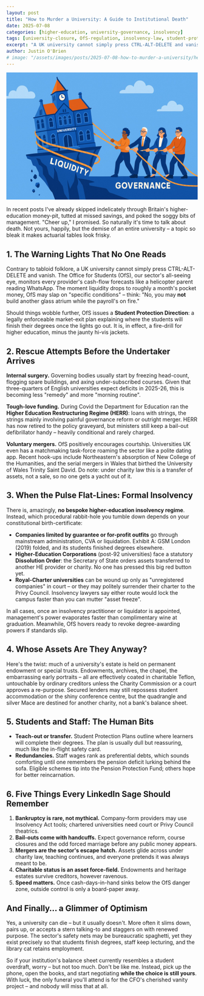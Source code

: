 ```yaml
---
layout: post
title: "How to Murder a University: A Guide to Institutional Death"
date: 2025-07-08
categories: [higher-education, university-governance, insolvency]
tags: [university-closure, OfS-regulation, insolvency-law, student-protection, UK-universities, institutional-failure]
excerpt: "A UK university cannot simply press CTRL-ALT-DELETE and vanish. Here's what actually happens when institutions reach the end of the financial road."
author: Justin O'Brien
# image: "/assets/images/posts/2025-07-08-how-to-murder-a-university/hero-university-closure.jpg"
---
```


![Empty university lecture hall with ominous shadows](assets/images/posts/2025-07-08-how-to-murder-a-university/How-to-Murder-a-University.jpeg)

In recent posts I've already skipped indelicately through Britain's higher-education money-pit, tutted at missed savings, and poked the soggy bits of management. "Cheer up," I promised. So naturally it's time to talk about death.
Not yours, happily, but the demise of an entire university – a topic so bleak it makes actuarial tables look frisky.

## 1. The Warning Lights That No One Reads

Contrary to tabloid folklore, a UK university cannot simply press CTRL-ALT-DELETE and vanish. The Office for Students (OfS), our sector's all-seeing eye, monitors every provider's cash-flow forecasts like a helicopter parent reading WhatsApp. The moment liquidity drops to roughly a month's pocket money, OfS may slap on "specific conditions" – think: "No, you may **not** build another glass atrium while the payroll's on fire."

Should things wobble further, OfS issues a **Student Protection Direction**: a legally enforceable market-exit plan explaining where the students will finish their degrees once the lights go out. It is, in effect, a fire-drill for higher education, minus the jaunty hi-vis jackets.

## 2. Rescue Attempts Before the Undertaker Arrives

**Internal surgery.** Governing bodies usually start by freezing head-count, flogging spare buildings, and axing under-subscribed courses. Given that three-quarters of English universities expect deficits in 2025-26, this is becoming less "remedy" and more "morning routine".

**Tough-love funding.** During Covid the Department for Education ran the **Higher Education Restructuring Regime (HERR)**: loans with strings, the strings mainly involving painful governance reform or outright merger. HERR has now retired to the policy graveyard, but ministers still keep a bail-out defibrillator handy – heavily conditional and rarely charged.

**Voluntary mergers.** OfS positively encourages courtship. Universities UK even has a matchmaking task-force roaming the sector like a polite dating app. Recent hook-ups include Northeastern's absorption of New College of the Humanities, and the serial mergers in Wales that birthed the University of Wales Trinity Saint David.
Do note: under charity law this is a transfer of assets, not a sale, so no one gets a yacht out of it.

## 3. When the Pulse Flat-Lines: Formal Insolvency

There is, amazingly, **no bespoke higher-education insolvency regime**. Instead, which procedural rabbit-hole you tumble down depends on your constitutional birth-certificate:

* **Companies limited by guarantee or for-profit outfits** go through mainstream administration, CVA or liquidation. Exhibit A: GSM London (2019) folded, and its students finished degrees elsewhere.
* **Higher-Education Corporations** (post-92 universities) face a statutory **Dissolution Order**: the Secretary of State orders assets transferred to another HE provider or charity. No one has pressed this big red button yet.
* **Royal-Charter universities** can be wound up only as "unregistered companies" in court – or they may politely surrender their charter to the Privy Council. Insolvency lawyers say either route would lock the campus faster than you can mutter "asset freeze".

In all cases, once an insolvency practitioner or liquidator is appointed, management's power evaporates faster than complimentary wine at graduation. Meanwhile, OfS hovers ready to revoke degree-awarding powers if standards slip.

## 4. Whose Assets Are They Anyway?

Here's the twist: much of a university's estate is held on permanent endowment or special trusts. Endowments, archives, the chapel, the embarrassing early portraits – all are effectively coated in charitable Teflon, untouchable by ordinary creditors unless the Charity Commission or a court approves a re-purpose.
Secured lenders may still repossess student accommodation or the shiny conference centre, but the quadrangle and silver Mace are destined for another charity, not a bank's balance sheet.

## 5. Students and Staff: The Human Bits

* **Teach-out or transfer.** Student Protection Plans outline where learners will complete their degrees. The plan is usually dull but reassuring, much like the in-flight safety card.
* **Redundancies.** Staff wages rank as preferential debts, which sounds comforting until one remembers the pension deficit lurking behind the sofa. Eligible schemes tip into the Pension Protection Fund; others hope for better reincarnation.

## 6. Five Things Every LinkedIn Sage Should Remember

1. **Bankruptcy is rare, not mythical.** Company-form providers may use Insolvency Act tools; chartered universities need court or Privy Council theatrics.
2. **Bail-outs come with handcuffs.** Expect governance reform, course closures and the odd forced marriage before any public money appears.
3. **Mergers are the sector's escape hatch.** Assets glide across under charity law, teaching continues, and everyone pretends it was always meant to be.
4. **Charitable status is an asset force-field.** Endowments and heritage estates survive creditors, however ravenous.
5. **Speed matters.** Once cash-days-in-hand sinks below the OfS danger zone, outside control is only a board-paper away.

## And Finally… a Glimmer of Optimism

Yes, a university can die – but it usually doesn't. More often it slims down, pairs up, or accepts a stern talking-to and staggers on with renewed purpose. The sector's safety nets may be bureaucratic spaghetti, yet they exist precisely so that students finish degrees, staff keep lecturing, and the library cat retains employment.

So if your institution's balance sheet currently resembles a student overdraft, worry – but not too much. Don't be like me. Instead, pick up the phone, open the books, and start negotiating **while the choice is still yours**. With luck, the only funeral you'll attend is for the CFO's cherished vanity project – and nobody will miss that at all.
